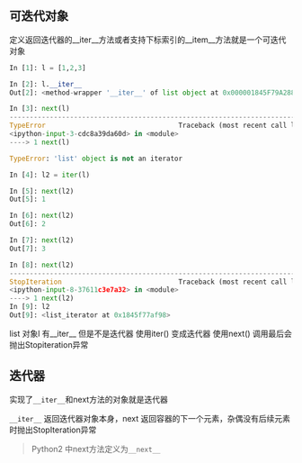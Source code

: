 



## 可迭代对象

定义返回迭代器的__iter__方法或者支持下标索引的__item__方法就是一个可迭代对象



```python
In [1]: l = [1,2,3]

In [2]: l.__iter__
Out[2]: <method-wrapper '__iter__' of list object at 0x000001845F79A288>

In [3]: next(l)
---------------------------------------------------------------------------
TypeError                                 Traceback (most recent call last)
<ipython-input-3-cdc8a39da60d> in <module>
----> 1 next(l)

TypeError: 'list' object is not an iterator

In [4]: l2 = iter(l)

In [5]: next(l2)
Out[5]: 1

In [6]: next(l2)
Out[6]: 2

In [7]: next(l2)
Out[7]: 3

In [8]: next(l2)
---------------------------------------------------------------------------
StopIteration                             Traceback (most recent call last)
<ipython-input-8-37611c3e7a32> in <module>
----> 1 next(l2)
In [9]: l2
Out[9]: <list_iterator at 0x1845f77af98>
```

list 对象l 有__iter__ 但是不是迭代器
使用iter() 变成迭代器
使用next() 调用最后会抛出Stopiteration异常

## 迭代器

实现了`__iter__`和next方法的对象就是迭代器

`__iter__` 返回迭代器对象本身，next 返回容器的下一个元素，杂偶没有后续元素时抛出StopIteration异常

> Python2 中next方法定义为`__next__`


